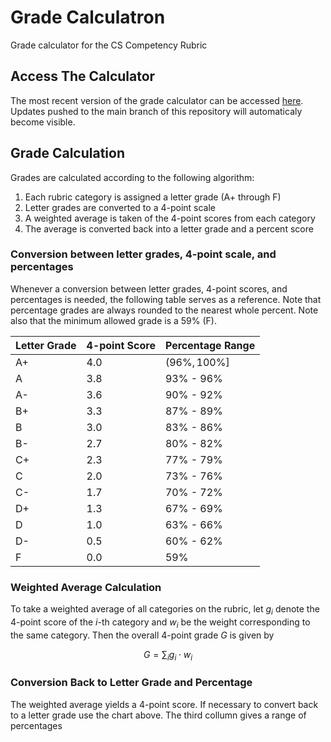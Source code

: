 # Grade Calculatron
Grade calculator for the CS Competency Rubric

## Access The Calculator
The most recent version of the grade calculator can be accessed [here](http://jahatfriends.github.io/Grade-Calculatron).
Updates pushed to the main branch of this repository will automaticaly become visible.

## Grade Calculation
Grades are calculated according to the following algorithm:

1. Each rubric category is assigned a letter grade (A+ through F)
2. Letter grades are converted to a 4-point scale
3. A weighted average is taken of the 4-point scores from each category
4. The average is converted back into a letter grade and a percent score

### Conversion between letter grades, 4-point scale, and percentages
Whenever a conversion between letter grades, 4-point scores, and percentages is needed,
the following table serves as a reference. Note that percentage grades are always rounded
to the nearest whole percent. Note also that the minimum allowed grade is a 59% (F).

| Letter Grade | 4-point Score | Percentage Range |
|--------------|---------------|------------------|
|     A+       | 4.0           | $(96 \%, 100 \%]$  |
|     A        | 3.8           | 93% - 96%        |
|     A-       | 3.6           | 90% - 92%        |
|     B+       | 3.3           | 87% - 89%        |
|     B        | 3.0           | 83% - 86%        |
|     B-       | 2.7           | 80% - 82%        |
|     C+       | 2.3           | 77% - 79%        |
|     C        | 2.0           | 73% - 76%        |
|     C-       | 1.7           | 70% - 72%        |
|     D+       | 1.3           | 67% - 69%        |
|     D        | 1.0           | 63% - 66%        |
|     D-       | 0.5           | 60% - 62%        |
|     F        | 0.0           | 59%              |

### Weighted Average Calculation
To take a weighted average of all categories on the rubric, let $g_i$ denote the 4-point score of the $i$-th category
and $w_i$ be the weight corresponding to the same category. Then the overall 4-point grade $G$ is given by 

$$G = \sum_i g_i \cdot w_i $$

### Conversion Back to Letter Grade and Percentage

The weighted average yields a 4-point score. If necessary to convert back to a letter grade use the chart above.
The third collumn gives a range of percentages
